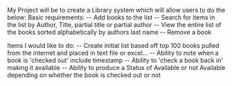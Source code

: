 My Project will be to create a Library system which will allow users to do the below:
Basic requirements:
 -- Add books to the list
 -- Search for items in the list by Author, Title, partial title or partial author
 -- View the entire list of the books sorted alphabetically by authors last name
 -- Remove a book
 


Items I would like to do:
 -- Create initial list based off top 100 books pulled from the internet and placed in text file or excel...
 -- Ability to note when a book is 'checked out' include timestamp
 -- Ability to 'check a book back in' making it available
 -- Ability to produce a Status of Available or not Available depending on whether the book is checked out or not


